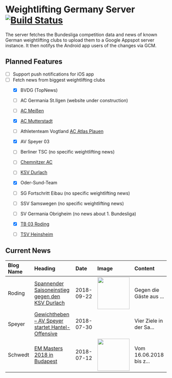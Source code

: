 # Weightlifting Germany Server [![Build Status](https://travis-ci.org/WGierke/weightlifting_germany_server.svg?branch=master)](https://travis-ci.org/WGierke/weightlifting_germany_server)

The server fetches the Bundesliga competition data and news of known German weightlifting clubs to upload them to a Google Appspot server instance.
It then notifys the Android app users of the changes via GCM.

## Planned Features
- [ ] Support push notifications for iOS app  
- [ ] Fetch news from biggest weightlifting clubs
    - [X] BVDG (TopNews)
    - [ ] AC Germania St.Ilgen (website under construction)
    - [ ] [AC Meißen](http://www.ac-meissen.de/index.php?start=1)
    - [X] [AC Mutterstadt](http://www.ac-mutterstadt.de/index.php?start=1)
    - [ ] Athletenteam Vogtland [AC Atlas Plauen](https://acatlas.wordpress.com/)
    - [X] AV Speyer 03
    - [ ] Berliner TSC (no specific weightlifting news)
    - [ ] [Chemnitzer AC](http://chemnitzer-athletenclub.de/aktuelles/news/page/1/)
    - [ ] [KSV Durlach](http://ksvdurlach.de/news?page_n54=1)
    - [X] Oder-Sund-Team
    - [ ] SG Fortschritt Eibau (no specific weightlifting news)
    - [ ] SSV Samswegen (no specific weightlifting news)
    - [ ] SV Germania Obrigheim (no news about 1. Bundesliga)
    - [X] [TB 03 Roding](http://www.tb03-gewichtheben.de/page/1/)
    - [ ] [TSV Heinsheim](http://gewichtheben.tsv-heinsheim.de/index.php?start=1)


## Current News

| Blog Name   | Heading                                                                                                                                      | Date       | Image                                                                                                                 | Content                 |
|:------------|:---------------------------------------------------------------------------------------------------------------------------------------------|:-----------|:----------------------------------------------------------------------------------------------------------------------|:------------------------|
| Roding      | [Spannender Saisoneinstieg gegen den KSV Durlach](https://www.tb03-gewichtheben.de/2018/09/spannender-saisoneinstieg-gegen-den-ksv-durlach/) | 2018-09-22 | <img src='https://www.tb03-gewichtheben.de/wp-content/uploads/2018/09/IMG_0019.jpg' width='100px'/>                   | Gegen die Gäste aus ... |
| Speyer      | [Gewichtheben – AV Speyer startet Hantel-Offensive](https://www.av03-speyer.de/2018/07/gewichtheben-av-speyer-startet-hantel-offensive/)     | 2018-07-30 |                                                                                                                       | Vier Ziele in der Sa... |
| Schwedt     | [EM Masters 2018 in Budapest](http://gewichtheben.blauweiss65-schwedt.de/?p=7730)                                                            | 2018-07-12 | <img src='http://gewichtheben.blauweiss65-schwedt.de/wp-content/uploads/2018/07/IMG_1586-300x200.jpg' width='100px'/> | Vom 16.06.2018 bis z... |